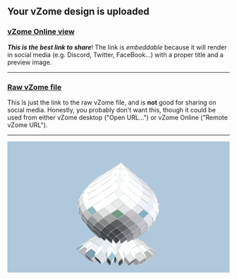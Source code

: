## Your vZome design is uploaded

### [vZome Online view][embed]

***This is the best link to share***!  The link is *embeddable* because it will render in social media (e.g. Discord, Twitter, FaceBook...) with a proper title and a preview image.

---

### [Raw vZome file][raw]

This is just the link to the raw vZome file, and is **not** good for
sharing on social media.
Honestly, you probably don't want this, though it could be used from either
vZome desktop ("Open URL...") or vZome Online ("Remote vZome URL").

---

![Image](<18-zonohedron.png>)


[embed]: <https://vzome.com/app/embed.py?url=https://raw.githubusercontent.com/vorth/vzome-sharing/main/2021/07/26/15-25-02-18-zonohedron/18-zonohedron.vZome>
[raw]: <https://raw.githubusercontent.com/vorth/vzome-sharing/main/2021/07/26/15-25-02-18-zonohedron/18-zonohedron.vZome>

